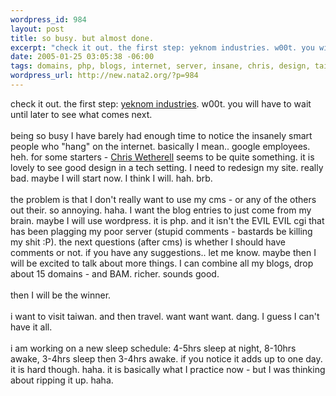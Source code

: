 ```yaml
--- 
wordpress_id: 984
layout: post
title: so busy. but almost done.
excerpt: "check it out. the first step: yeknom industries. w00t. you will have to wait until later to see what comes next. being so busy I have barely had enough time to notice the insanely smart people who \"hang\" on the internet. basically I mean.. google employees. heh. for some starters - Chris Wetherell seems to be quite..."
date: 2005-01-25 03:05:38 -06:00
tags: domains, php, blogs, internet, server, insane, chris, design, taiwan, google, travel, wordpress
wordpress_url: http://new.nata2.org/?p=984
---
```

check it out. the first step: <a href="http://www.yeknominc.com">yeknom industries</a>. w00t. you will have to wait until later to see what comes next. <br/><br/>being so busy I have barely had enough time to notice the insanely smart people who "hang" on the internet. basically I mean.. google employees. heh. for some starters - <a href="http://massless.org">Chris Wetherell</a> seems to be quite something. it is lovely to see good design in a tech setting. I need to redesign my site. really bad. maybe I will start now. I think I will. hah. brb. <br/><br/>the problem is that I don't really want to use my cms - or any of the others out their. so annoying. haha. I want the blog entries to just come from my brain. maybe I will use wordpress. it is php. and it isn't the EVIL EVIL cgi that has been plagging my poor server (stupid comments - bastards be killing my shit :P). the next questions (after cms) is whether I should have comments or not. if you have any suggestions.. let me know. maybe then I will be excited to talk about more things. I can combine all my blogs, drop about 15 domains - and BAM. richer. sounds good. <br/><br/>then I will be the winner. <br/><br/>i want to visit taiwan. and then travel. want want want. dang. I guess I can't have it all. 
<br/><br/>i am working on a new sleep schedule: 4-5hrs sleep at night, 8-10hrs awake, 3-4hrs sleep then 3-4hrs awake. if you notice it adds up to one day. it is hard though. haha. it is basically what I practice now - but I was thinking about ripping it up. haha. 

